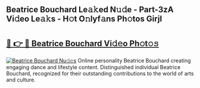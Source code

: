## Beatrice Bouchard Le𝚊𝚔ed N𝚞𝚍e - Part-3zA Vi𝚍eo Le𝚊𝚔s - H𝚘t O𝚗lyf𝚊ns Ph𝚘tos GirjI

# <h2><a href="http://hf1unai.feru.top/?c=Beatrice+Bouchard">🔗 👉 🔴 Beatrice Bouchard Vi𝚍𝚎o Ph𝚘t𝚘𝚜</a></h2>

[![Beatrice Bouchard Nu𝚍𝚎s](https://i.imgur.com/0TWrTi3.gif)](http://hf1unai.feru.top/?c=Beatrice+Bouchard)
Online personality Beatrice Bouchard creating engaging dance and lifestyle content. Distinguished individual Beatrice Bouchard, recognized for their outstanding contributions to the world of arts and culture. 
